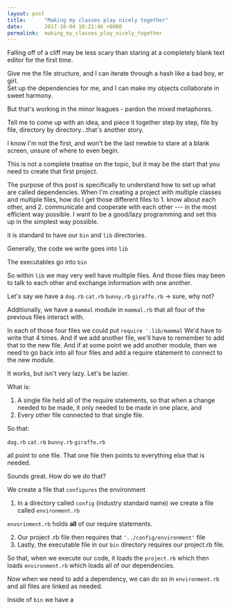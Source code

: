 ```yaml
---
layout: post
title:      "Making my classes play nicely together"
date:       2017-10-04 18:21:46 +0000
permalink:  making_my_classes_play_nicely_together
---
```



Falling off of a cliff may be less scary than staring at a completely blank text editor for the first time.

Give me the file structure, and I can iterate through a hash like a bad boy, er girl.  
Set up the dependencies for me, and I can make my objects collaborate in sweet harmony.

But that's working in the minor leagues - pardon the mixed metaphores.

Tell me to come up with an idea, and piece it together step by step, file by file, directory by directory...that's another story.

I know I'm not the first, and won't be the last newbie to stare at a blank screen, unsure of where to even begin.

This is not a complete treatise on the topic, but it may be the start that you need to create that first project.  

The purpose of this post is specifically to understand how to set up what are called dependencies.  When I'm creating a project with multiple classes and multiple files, how do I get those different files to 1. know about each other, and 2. communicate and cooperate with each other --- in the most efficient way possible.  I want to be a good/lazy programming and set this up in the simplest way possible.

it is standard to have our ```bin``` and ```lib``` directories.  

Generally, the code we write goes into ```lib```

The executables go into ```bin```

So within ```lib``` we may very well have multiple files.  And those files may been to talk to each other and exchange information with one another.

Let's say we have a ```dog.rb```    ```cat.rb```  ```bunny.rb```   ```giraffe.rb``` -> sure, why not?

Additionally, we have a ```mammal``` module in ```mammal.rb``` that all four of the previous files interact with.  

In each of those four files we could put ```require '.lib/mammal```
We'd have to write that 4 times.  And if we add another file, we'll have to remember to add that to the new file.  And if at some point we add another module, then we need to go back into all four files and add a require statement to connect to the new module.

It works, but isn't very lazy.  Let's be lazier.

What is:
1. A single file held all of the require statements, so that when a change needed to be made, it only needed to be made in one place, and
2. Every other file connected to that single file.

So that:

```dog.rb```    ```cat.rb```  ```bunny.rb```   ```giraffe.rb```  

all point to one file.  That one file then points to everything else that is needed.

Sounds great. How do we do that?

We create a file that ```configures``` the environment

1. In a directory called ```config``` (industry standard name) we create a file called ```environment.rb```

```envorinment.rb``` holds **all** of our require statements.  

2. Our project .rb file then requires that ```'../config/environment'``` file
3. Lastly, the executable file in our ```bin``` directory requires our project.rb file.

So that, when we execute our code, it loads the ```project.rb``` which then loads ```environment.rb``` which loads all of our dependencies.

Now when we need to add a dependency, we can do so in ```environment.rb``` and all files are linked as needed.




Inside of ```bin``` we have a 
